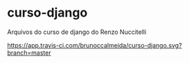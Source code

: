 # curso-django
Arquivos do curso de django do Renzo Nuccitelli

https://app.travis-ci.com/brunoccalmeida/curso-django.svg?branch=master
